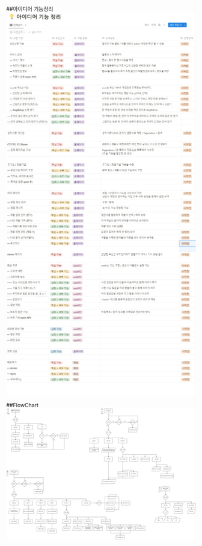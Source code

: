 ##아이디어 기능정리
![아이디어](./img/아이디어1.png)
![아이디어](./img/아이디어2.png)
![아이디어](./img/아이디어3.png)
![아이디어](./img/아이디어4.png)

##FlowChart
![플로우차트](./img/FlowChart.png)
